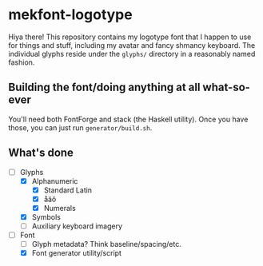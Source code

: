 # mekfont-logotype

Hiya there! This repository contains my logotype font that I happen to use for
things and stuff, including my avatar and fancy shmancy keyboard. The
individual glyphs reside under the `glyphs/` directory in a reasonably named
fashion.

## Building the font/doing anything at all what-so-ever

You'll need both FontForge and stack (the Haskell utility). Once you have
those, you can just run `generator/build.sh`.

## What's done

- [ ] Glyphs
	- [x] Alphanumeric
		- [x] Standard Latin
		- [x] åäö
		- [x] Numerals
	- [x] Symbols
	- [ ] Auxiliary keyboard imagery

- [ ] Font
	- [ ] Glyph metadata? Think baseline/spacing/etc.
	- [x] Font generator utility/script
